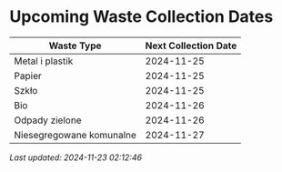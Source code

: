 # Upcoming Waste Collection Dates

| Waste Type | Next Collection Date |
|------------|----------------------|
| Metal i plastik | 2024-11-25 |
| Papier | 2024-11-25 |
| Szkło | 2024-11-25 |
| Bio | 2024-11-26 |
| Odpady zielone | 2024-11-26 |
| Niesegregowane komunalne | 2024-11-27 |


*Last updated: 2024-11-23 02:12:46*
